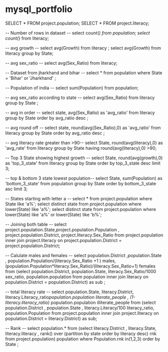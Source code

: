 # mysql_portfolio

SELECT * FROM project.population;
SELECT * FROM project.literacy;

-- Number of rows in dataset --
select count(*) from population;
select count(*) from literacy;

-- avg growth --
select avg(Growth) from literacy ;
select avg(Growth) from literacy group by State;

-- avg sex_ratio --
select avg(Sex_Ratio) from literacy;

-- Dataset from jharkhand and bihar --
select * from population where State = 'Bihar' or 'Jharkhand' ;

-- Population of india --
select sum(Population) from population;

-- avg sex_ratio according to state --
select avg(Sex_Ratio) from literacy group by State ;

-- avg in order --
select state, avg(Sex_Ratio) as 'avg_ratio' from literacy group by State order by avg_ratio desc ;

-- avg round off --
select state, round(avg(Sex_Ratio),0) as 'avg_ratio' from literacy group by State order by avg_ratio desc ;

-- avg literacy rate greater than >90--
select State, round(avg(literacy),0) as 'avg_rate' from literacy group by State having round(avg(literacy),0) >90;

-- Top 3 State showing highest growth --
select State, round(avg(growth),0) as 'top_3_state' from literacy group by State order by top_3_state desc limit 3;

-- top & bottom 3 state lowest population--
select State, sum(Population) as 'bottom_3_state' from population group by State order by bottom_3_state asc limit 3;

-- States starting with letter a --
select * from project.population where State like 'a%';
select distinct state from project.population where lower(State) like 'a%';
select distinct state from project.population where lower(State) like 'a%' or lower(State) like 'b%';

-- Joining both table --
select project.population.State,project.population.Population , project.population.District, project.literacy.Sex_Ratio from project.population inner join project.literacy on project.population.District = project.population.District;

-- Calulate males and females --
select population.District ,population.State , population.Population/(literacy.Sex_Ratio +1 ) males, (population.Population*literacy.Sex_Ratio)/(literacy.Sex_Ratio+1) females from 
(select population.District, population.State, literacy.Sex_Ratio/1000 sex_ratio, population.population from population inner join literacy on population.District = population.District) as sub ;

-- total literacy rate --
select population.State, literacy.District, literacy.Literacy_ratio*population.population literate_people , (1-literacy.literacy_ratio)* population.population illiterate_people from 
(select population.District , population.State , literacy.Literacy/100 literacy_ratio, population.Population from project.population inner join project.literacy on population.District = literacy.District) as sub;

-- Rank --
select population.* from (select literacy.District , literacy.State, literacy.literacy , rank() over (partition by state order by literacy desc) rnk from project.population) population 
where Population.rnk in(1,2,3) order by State ;

 
